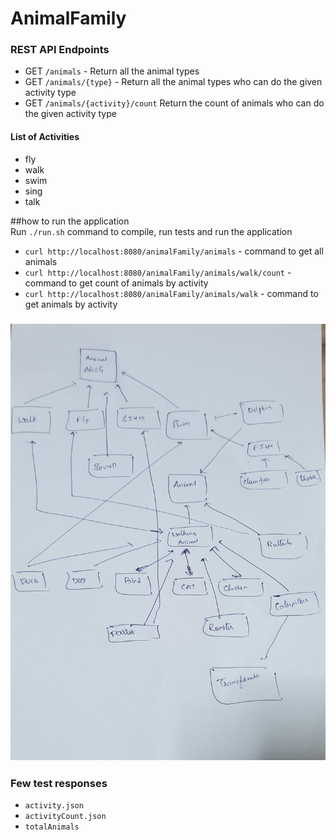 # AnimalFamily

### REST API Endpoints
- GET `/animals` - Return all the animal types
- GET `/animals/{type}` - Return all the animal types who can do the given activity type
- GET `/animals/{activity}/count` Return the count of animals who can do the given activity type

#### List of Activities
- fly
- walk
- swim
- sing 
- talk
 
##how to run the application  
Run `./run.sh` command to compile, run tests and run the application
 - `curl http://localhost:8080/animalFamily/animals` - command to get all animals
 - `curl http://localhost:8080/animalFamily/animals/walk/count` - command to get count of animals by activity
 - `curl http://localhost:8080/animalFamily/animals/walk` - command to get animals by activity

 
### ![design diagram](designDiagram.jpeg)

### Few test responses
- `activity.json`
- `activityCount.json`
- `totalAnimals`